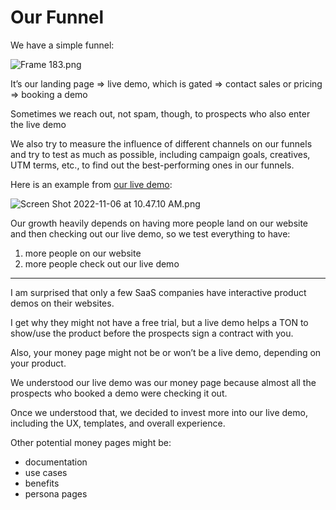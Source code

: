 # Our Funnel

We have a simple funnel:

![Frame 183.png](Our%20Funnel%20cc051c1b60584071a8df29cd3f7bae8f/Frame_183.png)

It’s our landing page ⇒ live demo, which is gated ⇒ contact sales or pricing ⇒ booking a demo

Sometimes we reach out, not spam, though, to prospects who also enter the live demo

We also try to measure the influence of different channels on our funnels and try to test as much as possible, including campaign goals, creatives, UTM terms, etc., to find out the best-performing ones in our funnels. 

Here is an example from [our live demo](https://hockeystack.com/live-demo/?utm_source=linkedinplaybook):

![Screen Shot 2022-11-06 at 10.47.10 AM.png](Our%20Funnel%20cc051c1b60584071a8df29cd3f7bae8f/Screen_Shot_2022-11-06_at_10.47.10_AM.png)

Our growth heavily depends on having more people land on our website and then checking out our live demo, so we test everything to have:

1. more people on our website
2. more people check out our live demo

---

I am surprised that only a few SaaS companies have interactive product demos on their websites. 

I get why they might not have a free trial, but a live demo helps a TON to show/use the product before the prospects sign a contract with you.

Also, your money page might not be or won’t be a live demo, depending on your product. 

We understood our live demo was our money page because almost all the prospects who booked a demo were checking it out. 

Once we understood that, we decided to invest more into our live demo, including the UX, templates, and overall experience.

Other potential money pages might be:

- documentation
- use cases
- benefits
- persona pages